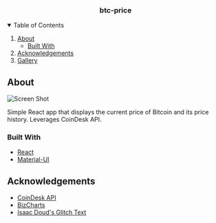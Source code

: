 <p align="center">
  <h3 align="center">
    btc-price
  </h3>
</p>

<!-- TABLE OF CONTENTS -->
<details open="open">
  <summary>Table of Contents</summary>
  <ol>
    <li>
      <a href="#about">About</a>
      <ul>
        <li><a href="#built-with">Built With</a></li>
      </ul>
    </li>
    <li><a href="#acknowledgements">Acknowledgements</a></li>
    <li><a href="#gallery">Gallery</a></li>
  </ol>
</details>

<!-- ABOUT -->

## About

![Screen Shot][product-screenshot]

Simple React app that displays the current price of Bitcoin and its price history. Leverages CoinDesk API. 

### Built With

-   [React](https://reactjs.org/)
-   [Material-UI](https://material-ui.com/)

<!-- ACKNOWLEDGEMENTS -->

## Acknowledgements

-   [CoinDesk API](https://www.coindesk.com/coindesk-api)
-   [BizCharts](https://github.com/alibaba/BizCharts)
-   [Isaac Doud's Glitch Text](https://codepen.io/cipherbeta/pen/YLdVjw)

[product-screenshot]: https://i.imgur.com/ZH4fAk4.png
